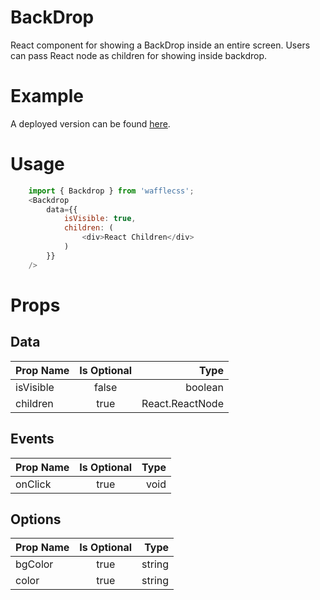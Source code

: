 # BackDrop

React component for showing a BackDrop inside an entire screen. Users can pass React node as children for showing inside backdrop.

# Example

A deployed version can be found [here](https://wafflecss-jithinqw.vercel.app/?path=/docs/backdrop--default-backdrop).

# Usage

```javascript
    import { Backdrop } from 'wafflecss';
    <Backdrop
        data={{
            isVisible: true,
            children: (
                <div>React Children</div>
            )
        }}
    />
```

# Props

## Data
| Prop Name   |Is Optional    |  Type |
|----------|:-------------:|------:|
| isVisible |  false | boolean |
| children |  true | React.ReactNode |

## Events

| Prop Name   |      Is Optional       |  Type |
|----------|:-------------:|------:|
| onClick |  true | void |

## Options

| Prop Name   |      Is Optional       |  Type |
|----------|:-------------:|------:|
| bgColor |  true | string |
| color |  true | string |